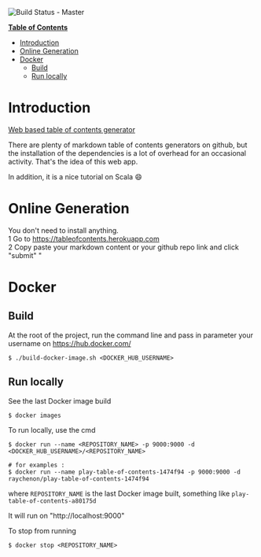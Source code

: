 ![Build Status - Master](https://travis-ci.org/raychenon/play-table-of-contents.svg?branch=master)

**[Table of Contents](http://tableofcontent.eu)**
<!-- Table of contents generated generated by http://tableofcontent.eu -->
- [Introduction](#introduction)
- [Online Generation](#online-generation)
- [Docker](#docker)
  - [Build](#build)
  - [Run locally](#run-locally)

# Introduction

[Web based table of contents generator](https://tableofcontents.herokuapp.com)

There are plenty of markdown table of contents generators on github, but the installation of the dependencies is a lot of overhead for an occasional activity. That's the idea of this web app. 

In addition, it is a nice tutorial on Scala :smile:
 
# Online Generation
You don't need to install anything.
<br>1 Go to https://tableofcontents.herokuapp.com
<br>2 Copy paste your markdown content or your github repo link and click "submit"
"

# Docker

## Build

At the root of the project, run the command line and pass in parameter your username on https://hub.docker.com/

```
$ ./build-docker-image.sh <DOCKER_HUB_USERNAME>
```

## Run locally

See the last Docker image build
```
$ docker images
```


To run locally, use the cmd

```
$ docker run --name <REPOSITORY_NAME> -p 9000:9000 -d <DOCKER_HUB_USERNAME>/<REPOSITORY_NAME>

# for examples :
$ docker run --name play-table-of-contents-1474f94 -p 9000:9000 -d raychenon/play-table-of-contents-1474f94
```
where `REPOSITORY_NAME` is the last Docker image built,  something like `play-table-of-contents-a80175d`

It will run on "http://localhost:9000"

To stop from running

```
$ docker stop <REPOSITORY_NAME>
```
